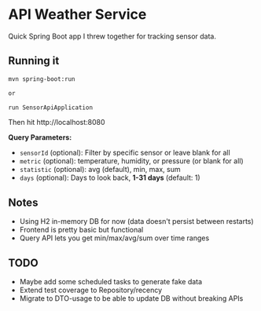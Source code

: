 # API Weather Service

Quick Spring Boot app I threw together for tracking sensor data.

## Running it
```bash
mvn spring-boot:run

or 

run SensorApiApplication
```

Then hit http://localhost:8080

**Query Parameters:**
- `sensorId` (optional): Filter by specific sensor or leave blank for all
- `metric` (optional): temperature, humidity, or pressure (or blank for all)
- `statistic` (optional): avg (default), min, max, sum
- `days` (optional): Days to look back, **1-31 days** (default: 1)

## Notes
- Using H2 in-memory DB for now (data doesn't persist between restarts)
- Frontend is pretty basic but functional
- Query API lets you get min/max/avg/sum over time ranges

## TODO
- Maybe add some scheduled tasks to generate fake data
- Extend test coverage to Repository/recency
- Migrate to DTO-usage to be able to update DB without breaking APIs